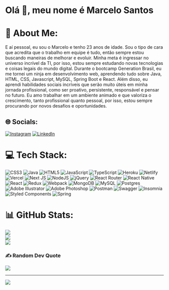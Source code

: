 # Olá 👋, meu nome é Marcelo Santos

# 💫 About Me:
E aí pessoal, eu sou o Marcelo e tenho 23 anos de idade. Sou o tipo de cara que acredita que o trabalho em equipe é tudo, então sempre estou buscando maneiras de melhorar e evoluir. Minha meta é ingressar no universo incrível da TI, por isso, estou sempre estudando novas tecnologias e coisas legais do mundo digital.
Durante o bootcamp Generation Brasil, eu me tornei um ninja em desenvolvimento web, aprendendo tudo sobre Java, HTML, CSS, Javascript, MySQL, Spring Boot e React. Além disso, eu aprendi habilidades sociais incríveis que serão muito úteis em minha jornada profissional, como ser proativo, persistente, responsável e pensar no futuro.
Eu amo trabalhar em um ambiente animado e que valoriza o crescimento, tanto profissional quanto pessoal, por isso, estou sempre procurando por novos desafios e oportunidades.



## 🌐 Socials:
[![Instagram](https://img.shields.io/badge/Instagram-%23E4405F.svg?logo=Instagram&logoColor=white)](https://instagram.com/marcelooo616) [![LinkedIn](https://img.shields.io/badge/LinkedIn-%230077B5.svg?logo=linkedin&logoColor=white)](https://linkedin.com/in/marcelosantos616) 

# 💻 Tech Stack:



![CSS3](https://img.shields.io/badge/css3-%231572B6.svg?style=for-the-badge&logo=css3&logoColor=white) ![Java](https://img.shields.io/badge/java-%23ED8B00.svg?style=for-the-badge&logo=java&logoColor=white) ![HTML5](https://img.shields.io/badge/html5-%23E34F26.svg?style=for-the-badge&logo=html5&logoColor=white) ![JavaScript](https://img.shields.io/badge/javascript-%23323330.svg?style=for-the-badge&logo=javascript&logoColor=%23F7DF1E) ![TypeScript](https://img.shields.io/badge/typescript-%23007ACC.svg?style=for-the-badge&logo=typescript&logoColor=white) ![Heroku](https://img.shields.io/badge/heroku-%23430098.svg?style=for-the-badge&logo=heroku&logoColor=white) ![Netlify](https://img.shields.io/badge/netlify-%23000000.svg?style=for-the-badge&logo=netlify&logoColor=#00C7B7) ![Vercel](https://img.shields.io/badge/vercel-%23000000.svg?style=for-the-badge&logo=vercel&logoColor=white) ![Next JS](https://img.shields.io/badge/Next-black?style=for-the-badge&logo=next.js&logoColor=white) ![NodeJS](https://img.shields.io/badge/node.js-6DA55F?style=for-the-badge&logo=node.js&logoColor=white) ![jQuery](https://img.shields.io/badge/jquery-%230769AD.svg?style=for-the-badge&logo=jquery&logoColor=white) ![React Router](https://img.shields.io/badge/React_Router-CA4245?style=for-the-badge&logo=react-router&logoColor=white) ![React Native](https://img.shields.io/badge/react_native-%2320232a.svg?style=for-the-badge&logo=react&logoColor=%2361DAFB) ![React](https://img.shields.io/badge/react-%2320232a.svg?style=for-the-badge&logo=react&logoColor=%2361DAFB) ![Redux](https://img.shields.io/badge/redux-%23593d88.svg?style=for-the-badge&logo=redux&logoColor=white) ![Webpack](https://img.shields.io/badge/webpack-%238DD6F9.svg?style=for-the-badge&logo=webpack&logoColor=black) ![MongoDB](https://img.shields.io/badge/MongoDB-%234ea94b.svg?style=for-the-badge&logo=mongodb&logoColor=white) ![MySQL](https://img.shields.io/badge/mysql-%2300f.svg?style=for-the-badge&logo=mysql&logoColor=white) ![Postgres](https://img.shields.io/badge/postgres-%23316192.svg?style=for-the-badge&logo=postgresql&logoColor=white) ![Adobe Illustrator](https://img.shields.io/badge/adobeillustrator-%23FF9A00.svg?style=for-the-badge&logo=adobeillustrator&logoColor=white) ![Adobe Photoshop](https://img.shields.io/badge/adobephotoshop-%2331A8FF.svg?style=for-the-badge&logo=adobephotoshop&logoColor=white) ![Postman](https://img.shields.io/badge/Postman-FF6C37?style=for-the-badge&logo=postman&logoColor=white) ![Swagger](https://img.shields.io/badge/-Swagger-%23Clojure?style=for-the-badge&logo=swagger&logoColor=white) ![Insomnia](https://img.shields.io/badge/Insomnia-black?style=for-the-badge&logo=insomnia&logoColor=5849BE) ![Styled Components](https://img.shields.io/badge/styled--components-DB7093?style=for-the-badge&logo=styled-components&logoColor=white) ![Spring](https://img.shields.io/badge/spring-%236DB33F.svg?style=for-the-badge&logo=spring&logoColor=white)
# 📊 GitHub Stats:
![](https://github-readme-stats.vercel.app/api?username=marcelooo616&theme=synthwave&hide_border=true&include_all_commits=false&count_private=false)<br/>
![](https://github-readme-streak-stats.herokuapp.com/?user=marcelooo616&theme=synthwave&hide_border=true)<br/>
![](https://github-readme-stats.vercel.app/api/top-langs/?username=marcelooo616&theme=synthwave&hide_border=true&include_all_commits=false&count_private=false&layout=compact)

### ✍️ Random Dev Quote

![](https://quotes-github-readme.vercel.app/api?type=horizontal&theme=radical)

---
[![](https://visitcount.itsvg.in/api?id=marcelooo616&icon=8&color=10)](https://visitcount.itsvg.in)

<!-- Proudly created with GPRM ( https://gprm.itsvg.in ) ->

  <div align="center">
  
 <!--- ![Snake animation](https://github.com/marcelooo616/marcelooo616/blob/output/github-contribution-grid-snake.svg) -->
  
</div>
